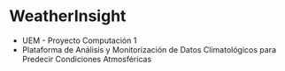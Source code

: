 # WeatherInsight
- UEM - Proyecto Computación 1
- Plataforma de Análisis y Monitorización de Datos Climatológicos para Predecir Condiciones Atmosféricas
